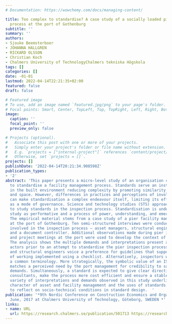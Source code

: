 ```yaml
---
# Documentation: https://wowchemy.com/docs/managing-content/

title: Too complex to standardise? A case study of a socially loaded pier inspection
  process at the port of Gothenburg
subtitle: ''
summary: ''
authors:
- Sjouke Beemsterboer
- JOHANNA HALLGREN
- RICKARD OLSSON
- Christian Koch
- Chalmers University of TechnologyChalmers tekniska Högskola
tags: []
categories: []
date: -01-01
lastmod: 2022-04-14T22:21:35+02:00
featured: false
draft: false

# Featured image
# To use, add an image named `featured.jpg/png` to your page's folder.
# Focal points: Smart, Center, TopLeft, Top, TopRight, Left, Right, BottomLeft, Bottom, BottomRight.
image:
  caption: ''
  focal_point: ''
  preview_only: false

# Projects (optional).
#   Associate this post with one or more of your projects.
#   Simply enter your project's folder or file name without extension.
#   E.g. `projects = ["internal-project"]` references `content/project/deep-learning/index.md`.
#   Otherwise, set `projects = []`.
projects: []
publishDate: '2022-04-14T20:21:34.908598Z'
publication_types:
- '2'
abstract: 'This paper presents a micro-level study of an organisation considering
  to standardise a facility management process. Standards serve an instrumental purpose
  in the built environment reducing complexity by promoting similarity across time
  and space. However, differences in practices and perceptions of involved actors
  can make standardisation a complex endeavour itself, limiting its effectiveness
  as a mode of governance. Science and technology studies (STS) approaches are used
  to study standards in the inspection process. Standardisation is understood in this
  study as performative and a process of power, understanding, and emerging interests.
  The empirical material stems from a case study of a pier facility management process
  at the port of Gothenburg. Ten semi-structured interviews were conducted with actors
  involved in the inspection process – asset managers, structural engineers, inspectors
  and a document controller. Additional observations made during pier inspections
  and project meetings at the port were used to develop the context of the study.
  The analysis shows the multiple demands and interpretations present among involved
  actors prior to an attempt to standardise the pier inspection process. Asset managers
  and structural engineers voice a preference for guidelines that support ideal ways
  of working implemented using a checklist. Alternatively, inspectors wish to receive
  a common terminology. More strategically, the symbolic value of an ISO type standard
  matches a perceived need by the port management for credibility to satisfy customer
  demands. Simultaneously, a standard is expected to give clear directives to hired
  consultants, make the process more cost efficient and ensure a stable quality. The
  variety of interpretations and demands observed in this study underlines the social
  character of asset and facility management and the uses of standards. It is suggested
  to reflect on socio-technical conditions in standard design.  '
publication: '*9th Nordic Conference on Construction Economics and Organization 13-14
  June, 2017 at Chalmers University of Technology, Göteborg, SWEDEN *'
links:
- name: URL
  url: https://research.chalmers.se/publication/501713 https://research.chalmers.se/publication/254518
---
```

